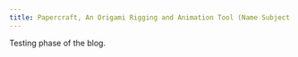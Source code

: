 ```yaml
---
title: Papercraft, An Origami Rigging and Animation Tool (Name Subject to Change)
---
```


Testing phase of the blog.

